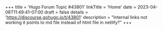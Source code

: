 +++
title = 'Hugo Forum Topic #43801'
linkTitle = 'Home'
date = 2023-04-08T11:49:41-07:00
draft = false
details = 'https://discourse.gohugo.io/t/43801'
description = "Internal links not working it points to md file instead of html file in netlify?"
+++

